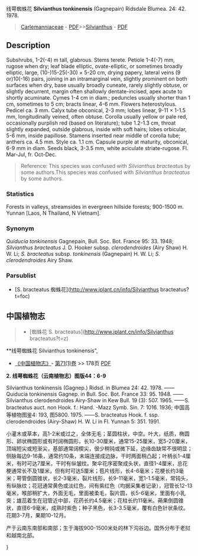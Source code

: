 线萼蜘蛛花 **Silvianthus tonkinensis** (Gagnepain) Ridsdale Blumea. 24: 42. 1978.

> [Carlemanniaceae](http://www.iplant.cn/info/Carlemanniaceae?t=foc) - [PDF](http://www.iplant.cn/foc/pdf/Carlemanniaceae.pdf)>>[Silvianthus](http://www.iplant.cn/info/Silvianthus?t=foc) - [PDF](http://www.iplant.cn/foc/pdf/Silvianthus.pdf)

## Description

Subshrubs, 1-2(-4) m tall, glabrous. Stems terete. Petiole 1-4(-7) mm, rugose when dry; leaf blade elliptic, ovate-elliptic, or sometimes broadly elliptic, large, (10-)15-25(-30) × 5-20 cm, drying papery, lateral veins (9 or)10(-16) pairs, joining in an intramarginal vein, slightly prominent on both surfaces when dry, base usually broadly cuneate, rarely slightly obtuse, or slightly decurrent, margin often shallowly dentate-incised, apex acute to shortly acuminate. Cymes 1-4 cm in diam.; peduncles usually shorter than 1 cm, sometimes to 5 cm; bracts linear, 4-6 mm. Flowers heterostylous. Pedicel ca. 3 mm. Calyx tube obconical, 2-3 mm; lobes linear, 9-11 × 1-1.5 mm, longitudinally veined, often obtuse. Corolla usually yellow or pale red, occasionally purplish red (based on literature); tube 1.2-1.3 cm, throat slightly expanded, outside glabrous, inside with soft hairs; lobes orbicular, 5-6 mm, inside papillose. Stamens inserted near middle of corolla tube; anthers ca. 4.5 mm. Style ca. 1.1 cm. Capsule purple at maturity, obconical, 6-9 mm in diam. Seeds black, 3-3.5 mm, white aciculate striate-rugose. Fl. Mar-Jul, fr. Oct-Dec.

> Reference: 
> This species was confused with *Silvianthus bracteatus* by some authors.This species was confused with *Silvianthus bracteatus* by some authors.

### Statistics
Forests in valleys, streamsides in evergreen hillside forests; 900-1500 m. Yunnan [Laos, N Thailand, N Vietnam].

### Synonym
*Quiducia tonkinensis* Gagnepain, Bull. Soc. Bot. France 95: 33. 1948; *Silvianthus bracteatus* J. D. Hooker subsp. *clerodendroides* (Airy Shaw) H. W. Li; *S. bracteatus* subsp. *tonkinensis* (Gagnepain) H. W. Li; *S. clerodendroides* Airy Shaw.

### Parsublist

* [S.  bracteatus  蜘蛛花](http://www.iplant.cn/info/Silvianthus bracteatus?t=foc)

## 中国植物志

> * [蜘蛛花  S.  bracteatus](http://www.iplant.cn/info/Silvianthus bracteatus?t=z)

**线萼蜘蛛花 Silvianthus tonkinensis",

* [《中国植物志》](http://www.iplant.cn/frps)- [第71(1)卷](http://www.iplant.cn/frps/vol/71(1)) >> 178页 [PDF](http://www.iplant.cn/frps/pdf/71(1)/178a.PDF)

**2. 线萼蜘蛛花（云南植物志）图版44：6-9**

Silvianthus tonkinensis (Gagnep.) Ridsd. in Blumea 24: 42. 1978. ——Quiducia tonkinensis Gagnep. in Bull. Soc. Bot. France 33: 95. 1948. ——Silvianthus clerodendroides Airy-Shaw in Kew Bull. 19 (3): 507. 1965. ——S. bracteatus auct. non Hook. f.: Hand. -Mazz Symb. Sin. 7: 1016. 1936; 中国高等植物图鉴4: 193, 图5800. 1975. ——S. bracteatus Hook. f. ssp. clerodendroides (Airy-Shaw) H. W. Li in Fl. Yunnan 5: 351. 1991.

小灌木或草本，高1-2米或过之，全体无毛；茎圆柱状，中空。叶大，纸质，椭圆形、卵状椭圆形或有时阔椭圆形，长10-30厘米，通常15-25厘米，宽5-20厘米，顶端短尖或短渐尖，基部通常阔楔尖，很少稍钝或微下延，边缘齿缺常不很明显；侧脉每边9-16条，通常约10条，末端连接成边脉，干时两面稍凸起；叶柄长1-4厘米，有时可达7厘米，干时有纵皱纹。聚伞花序密聚成头状，直径1-4厘米，总花梗通常长不及1厘米，但有时可达5厘米；苞片线形，长4-6毫米；花梗长约3毫米；萼管倒圆锥状，长2-3毫米，裂片线形，长9-11毫米，宽1-1.5毫米，常钝头，有纵脉纹；花冠通常黄色或淡红色，间有紫红色（均据采集者记录），冠管长12-13毫米，喉部稍扩大，外面无毛，里面被柔毛，裂片圆，长5-6毫米，里面有小乳突；雄蕊着生在冠管近中部，花药长约4.5毫米；花柱长约11毫米。蒴果倒圆锥状，直径6-9毫米，成熟时紫色；种子黑色，长3-3.5毫米，覆有白色针状条纹。花期3-7月，果期10-12月。

产于云南东南部和南部；生于海拔900-1500米处的林下沟谷边。国外分布于老挝和越南北部。

}